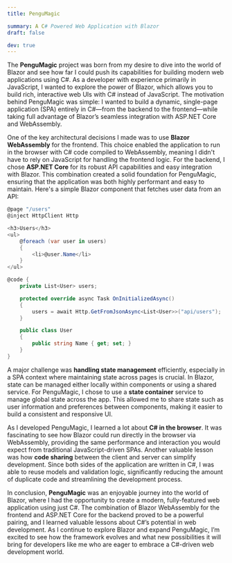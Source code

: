 ```yaml
---
title: PenguMagic

summary: A C# Powered Web Application with Blazor
draft: false

dev: true
---
```


The **PenguMagic** project was born from my desire to dive into the world of Blazor and see how far I could push its capabilities for building modern web applications using C#. As a developer with experience primarily in JavaScript, I wanted to explore the power of Blazor, which allows you to build rich, interactive web UIs with C# instead of JavaScript. The motivation behind PenguMagic was simple: I wanted to build a dynamic, single-page application (SPA) entirely in C#—from the backend to the frontend—while taking full advantage of Blazor’s seamless integration with ASP.NET Core and WebAssembly.

One of the key architectural decisions I made was to use **Blazor WebAssembly** for the frontend. This choice enabled the application to run in the browser with C# code compiled to WebAssembly, meaning I didn't have to rely on JavaScript for handling the frontend logic. For the backend, I chose **ASP.NET Core** for its robust API capabilities and easy integration with Blazor. This combination created a solid foundation for PenguMagic, ensuring that the application was both highly performant and easy to maintain. Here's a simple Blazor component that fetches user data from an API:

```csharp
@page "/users"
@inject HttpClient Http

<h3>Users</h3>
<ul>
    @foreach (var user in users)
    {
        <li>@user.Name</li>
    }
</ul>

@code {
    private List<User> users;

    protected override async Task OnInitializedAsync()
    {
        users = await Http.GetFromJsonAsync<List<User>>("api/users");
    }

    public class User
    {
        public string Name { get; set; }
    }
}
```

A major challenge was **handling state management** efficiently, especially in a SPA context where maintaining state across pages is crucial. In Blazor, state can be managed either locally within components or using a shared service. For PenguMagic, I chose to use a **state container** service to manage global state across the app. This allowed me to share state such as user information and preferences between components, making it easier to build a consistent and responsive UI.

As I developed PenguMagic, I learned a lot about **C# in the browser**. It was fascinating to see how Blazor could run directly in the browser via WebAssembly, providing the same performance and interaction you would expect from traditional JavaScript-driven SPAs. Another valuable lesson was how **code sharing** between the client and server can simplify development. Since both sides of the application are written in C#, I was able to reuse models and validation logic, significantly reducing the amount of duplicate code and streamlining the development process.

In conclusion, **PenguMagic** was an enjoyable journey into the world of Blazor, where I had the opportunity to create a modern, fully-featured web application using just C#. The combination of Blazor WebAssembly for the frontend and ASP.NET Core for the backend proved to be a powerful pairing, and I learned valuable lessons about C#’s potential in web development. As I continue to explore Blazor and expand PenguMagic, I’m excited to see how the framework evolves and what new possibilities it will bring for developers like me who are eager to embrace a C#-driven web development world.